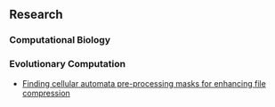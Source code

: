 ## Research

### Computational Biology

### Evolutionary Computation

- [Finding cellular automata pre-processing masks for enhancing file compression](http://www.cs.ucf.edu/~ecl/projects/ca-compress.html)
